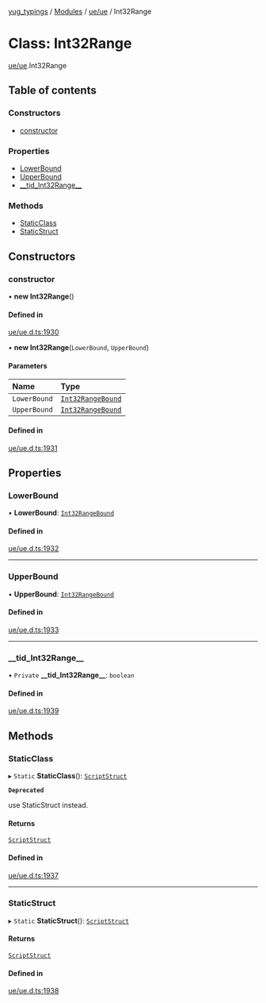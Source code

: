 [yug_typings](../README.md) / [Modules](../modules.md) / [ue/ue](../modules/ue_ue.md) / Int32Range

# Class: Int32Range

[ue/ue](../modules/ue_ue.md).Int32Range

## Table of contents

### Constructors

- [constructor](ue_ue.Int32Range.md#constructor)

### Properties

- [LowerBound](ue_ue.Int32Range.md#lowerbound)
- [UpperBound](ue_ue.Int32Range.md#upperbound)
- [\_\_tid\_Int32Range\_\_](ue_ue.Int32Range.md#__tid_int32range__)

### Methods

- [StaticClass](ue_ue.Int32Range.md#staticclass)
- [StaticStruct](ue_ue.Int32Range.md#staticstruct)

## Constructors

### constructor

• **new Int32Range**()

#### Defined in

[ue/ue.d.ts:1930](https://github.com/YugMetaverse/yug_typings/blob/25cad34/ue/ue.d.ts#L1930)

• **new Int32Range**(`LowerBound`, `UpperBound`)

#### Parameters

| Name | Type |
| :------ | :------ |
| `LowerBound` | [`Int32RangeBound`](ue_ue.Int32RangeBound.md) |
| `UpperBound` | [`Int32RangeBound`](ue_ue.Int32RangeBound.md) |

#### Defined in

[ue/ue.d.ts:1931](https://github.com/YugMetaverse/yug_typings/blob/25cad34/ue/ue.d.ts#L1931)

## Properties

### LowerBound

• **LowerBound**: [`Int32RangeBound`](ue_ue.Int32RangeBound.md)

#### Defined in

[ue/ue.d.ts:1932](https://github.com/YugMetaverse/yug_typings/blob/25cad34/ue/ue.d.ts#L1932)

___

### UpperBound

• **UpperBound**: [`Int32RangeBound`](ue_ue.Int32RangeBound.md)

#### Defined in

[ue/ue.d.ts:1933](https://github.com/YugMetaverse/yug_typings/blob/25cad34/ue/ue.d.ts#L1933)

___

### \_\_tid\_Int32Range\_\_

• `Private` **\_\_tid\_Int32Range\_\_**: `boolean`

#### Defined in

[ue/ue.d.ts:1939](https://github.com/YugMetaverse/yug_typings/blob/25cad34/ue/ue.d.ts#L1939)

## Methods

### StaticClass

▸ `Static` **StaticClass**(): [`ScriptStruct`](ue_ue.ScriptStruct.md)

**`Deprecated`**

use StaticStruct instead.

#### Returns

[`ScriptStruct`](ue_ue.ScriptStruct.md)

#### Defined in

[ue/ue.d.ts:1937](https://github.com/YugMetaverse/yug_typings/blob/25cad34/ue/ue.d.ts#L1937)

___

### StaticStruct

▸ `Static` **StaticStruct**(): [`ScriptStruct`](ue_ue.ScriptStruct.md)

#### Returns

[`ScriptStruct`](ue_ue.ScriptStruct.md)

#### Defined in

[ue/ue.d.ts:1938](https://github.com/YugMetaverse/yug_typings/blob/25cad34/ue/ue.d.ts#L1938)
